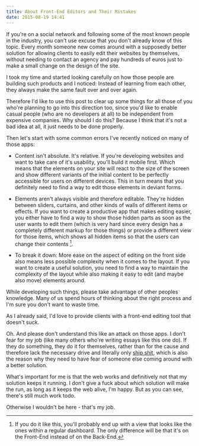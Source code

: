 ```yaml
---
title: About Front-End Editors and Their Mistakes
date: 2015-08-19 14:41
---
```


If you're on a social network and following some of the most known people in the industry, you can't use excuse that you don't already know of this topic. Every month someone new comes around with a supposedly better solution for allowing clients to easily edit their websites by themselves, without needing to contact an agency and pay hundreds of euros just to make a small change on the design of the site.

I took my time and started looking carefully on how those people are building such products and I noticed: Instead of learning from each other, they always make the same fault over and over again.

Therefore I'd like to use this post to clear up some things for all those of you who're planning to go into this direction too, since you'd like to enable casual people (who are no developers at all) to be independent from expensive companies. Why should I do this? Because I think that it's not a bad idea at all, it just needs to be done properly.

Then let's start with some common errors I've recently noticed on many of those apps:

- Content isn't absolute. It's relative. If you're developing websites and want to take care of it's usability, you'll build it mobile first. Which means that the elements on your site will react to the size of the screen and show different variants of the initial content to be perfectly accessible for users on different devices. This in turn means that you definitely need to find a way to edit those elements in deviant forms.

- Elements aren't always visible and therefore editable. They're hidden between sliders, curtains, and other kinds of walls of different items or effects. If you want to create a productive app that makes editing easier, you either have to find a way to show those hidden parts as soon as the user wants to edit them (which is very hard since every design has a completely different markup for those things) or provide a different view for those items, which shows all hidden items so that the users can change their contents [^2].

- To break it down: More ease on the aspect of editing on the front side also means less possible complexity when it comes to the layout. If you want to create a useful solution, you need to find a way to maintain the complexity of the layout while also making it easy to edit (and maybe also move) elements around.

While developing such things, please take advantage of other peoples knowledge. Many of us spend hours of thinking about the right process and I'm sure you don't want to waste time.

As I already said, I'd love to provide clients with a front-end editing tool that doesn't suck.

Oh. And please don't understand this like an attack on those apps. I don't fear for my job (like many others who're writing essays like this one do). If they do something, they do it for themselves, rather than for the cause and therefore lack the necessary drive and literally only [ship shit][1], which is also the reason why they need to have fear of someone else coming around with a better solution.

What's important for me is that the web works and definitively not that my solution keeps it running. I don't give a fuck about which solution will make the run, as long as it keeps the web alive, I'm happy. But as you can see, there's still much work todo.

Otherwise I wouldn't be here - that's my job.

[1]: http://blog.heyimcat.com/its-called-ship-not-shit/

[^1]: You say I don't have the right to say such things? Don't worry, there's still enough time left for me to prove my point.

[^2]: If you do it like this, you'll probably end up with a view that looks like the ones within a regular dashboard. The only difference will be that it's on the Front-End instead of on the Back-End.